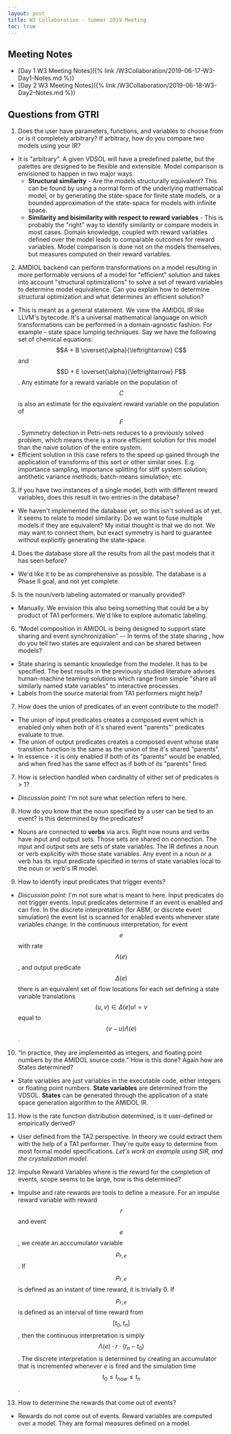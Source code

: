 ```yaml
---
layout: post
title: W3 Collaboration - Summer 2019 Meeting
toc: true
---
```


## Meeting Notes

* [Day 1 W3 Meeting Notes]({% link /W3Collaboration/2019-06-17-W3-Day1-Notes.md %})
* [Day 2 W3 Meeting Notes]({% link /W3Collaboration/2019-06-18-W3-Day2-Notes.md %})

## Questions from GTRI

1. Does the user have parameters, functions, and variables to choose from or is it completely arbitrary? If arbitrary, how do you compare two models using your IR?
  * It is "arbitrary".  A given VDSOL will have a predefined palette, but the palettes are designed to be flexible and extensible.  Model comparison is envisioned to happen in two major ways.
    * **Structural similarity** - Are the models structurally equivalent?  This can be found by using a normal form of the underlying mathematical model, or by generating the state-space for finite state models, or a bounded approximation of the state-space for models with infinite space.
    * **Similarity and bisimilarity with respect to reward variables** - This is probably the "right" way to identify similarity or compare models in most cases.  Domain knowledge, coupled with reward variables defined over the model leads to comparable outcomes for reward variables.  Model comparison is done not on the models themselves, but measures computed on their reward variables.
2. AMDIOL backend can perform transformations on a model resulting in more performable versions of a model for "efficient" solution and takes into account "structural optimizations" to solve a set of reward variables to determine model equivalence. Can you explain how to determine structural optimization and what determines an efficient solution?
  * This is meant as a general statement.  We view the AMIDOL IR like LLVM's bytecode.  It's a universal mathematical language on which transformations can be performed in a domain-agnostic fashion.  For example - state space lumping techniques.  Say we have the following set of chemical equations: $$A + B \overset{\alpha}{\leftrightarrow} C$$ and $$D + E \overset{\alpha}{\leftrightarrow} F$$.  Any estimate for a reward variable on the population of $$C$$ is also an estimate for the equivalent reward variable on the population of $$F$$. Symmetry detection in Petri-nets reduces to a previously solved problem, which means there is a more efficient solution for this model than the naive solution of the entire system.
  * Efficient solution in this case refers to the speed up gained through the application of transforms of this sort or other similar ones.  E.g. importance sampling, importance splitting for stiff system solution; antithetic variance methods; batch-means simulation; etc.
3. If you have two instances of a single model, both with different reward variables, does this result in two entries in the database?
  * We haven't implemented the database yet, so this isn't solved as of yet.  It seems to relate to model similarity.  Do we want to fuse multiple models if they are equivalent?  My initial thought is that we do not.  We may want to connect them, but exact symmetry is hard to guarantee without explicitly generating the state-space.
4. Does the database store all the results from all the past models that it has seen before?
  * We'd like it to be as comprehensive as possible.  The database is a Phase II goal, and not yet complete.
5. Is the noun/verb labeling automated or manually provided?
  * Manually.  We envision this also being something that could be a by product of TA1 performers.  We'd like to explore automatic labeling.
6. “Model composition in AMIDOL is being designed to support state sharing and event synchronization” -- In terms of the state sharing , how do you tell two states are equivalent and can be shared between models?
  * State sharing is semantic knowledge from the modeler.  It has to be specified.  The best results in the previously studied literature advises human-machine teaming solutions which range from simple "share all similarly named state variables" to interactive processes.
  * Labels from the source material from TA1 performers might help?
7. How does the union of predicates of an event contribute to the model?
  * The union of input predicates creates a composed event which is enabled only when both of it's shared event "parents"' predicates evaluate to true.
  * The union of output predicates creates a composed event whose state transition function is the same as the union of the it's shared "parents".
  * In essence - it is only enabled if both of its "parents" would be enabled, and when fired has the same effect as if both of its "parents" fired.
7. How is selection handled when cardinality of either set of predicates is > 1?
  * *Discussion point:* I'm not sure what selection refers to here.
8. How do you know that the noun specified by a user can be tied to an event? Is this determined by the predicates?
  * Nouns are connected to **verbs** via arcs.  Right now nouns and verbs have input and output sets.  Those sets are shared on connection.  The input and output sets are sets of state variables.  The IR defines a noun or verb explicitly with those state variables.  Any event in a noun or a verb has its input predicate specified in terms of state variables local to the noun or verb's IR model.
9. How to identify input predicates that trigger events?
  * *Discussion point:* I'm not sure what is meant to here.  Input predicates do not trigger events.  Input predicates determine if an event is enabled and can fire.  In the discrete interpretation (for ABM, or discrete event simulation) the event list is scanned for enabled events whenever state variables change.  In the continuous interpretation, for event $$e$$ with  rate $$\Lambda(e)$$, and output predicate $$\Delta(e)$$ there is an equivalent set of flow locations for each set defining a state variable translations $$(u,v) \in \Delta(e)  u != v$$ equal to $$(v-u)\Lambda(e)$$.
10. “In practice, they are implemented as integers, and floating point numbers by the AMIDOL source code.” How is this done? Again how are States determined?
  * State variables are just variables in the executable code, either integers or floating point numbers.  **State variables** are determined from the VDSOL.  **States** can be generated through the application of a state space generation algorithm to the AMIDOL IR.
11. How is the rate function distribution determined, is it user-defined or empirically derived?
  * User defined from the TA2 perspective.  In theory we could extract them with the help of a TA1 performer.  They're quite easy to determine from most formal model specifications.  *Let's work an example using SIR, and the crystalization model.*
12. Impulse Reward Variables where is the reward for the completion of events, scope seems to be large, how is this determined?
  * Impulse and rate rewards are tools to define a measure.  For an impulse reward variable with reward $$r$$ and event $$e$$, we create an acccumulator variable $$\rho_{r,e}$$.  If $$\rho_{r,e}$$ is defined as an instant of time reward, it is trivially 0.  If $$\rho_{r,e}$$ is defined as an interval of time reward from $$[t_0, t_n]$$, then the continuous interpretation is simply $$\Lambda(e) \cdot r \cdot(t_n - t_0)$$.  The discrete interpretation is determined by creating an accumulator that is incremented whenever $e$ is fired and the simulation time $$t_0 \leq t_{now} \leq t_n$$.
13. How to determine the rewards that come out of events?
  * Rewards do not come out of events.  Reward variables are computed over a model.  They are formal measures defined on a model.
